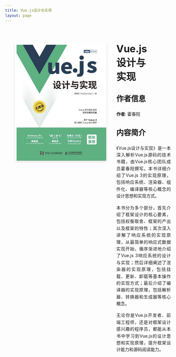 ```yaml
---
title: Vue.js设计与实现
layout: page
---
```


<div class="book-info">
  <div class="book-cover">
    <img src="https://raw.githubusercontent.com/binarycoder777/personal-pic/main/pic/20250301172159.png" alt="Vue.js设计与实现">
  </div>
  <div class="book-details">
    <div class="book-title">
      <h1>Vue.js设计与实现</h1>
      <a href="https://github.com/binarycoder777/perosonal-book/blob/main/book/Vue.js%E8%AE%BE%E8%AE%A1%E4%B8%8E%E5%AE%9E%E7%8E%B0%20(%E9%9C%8D%E6%98%A5%E9%98%B3%EF%BC%88HcySunYang))%20(Z-Library).pdf" class="read-link">阅读</a>
    </div>
    <div class="author-info">
      <h2>作者信息</h2>
      <p><strong>作者</strong>: 霍春阳</p>
    </div>
    <div class="book-intro">
      <h2>内容简介</h2>
      <div class="intro-content">
        <p>《Vue.js设计与实现》是一本深入解析Vue.js源码的技术书籍，由Vue.js核心团队成员霍春阳撰写。本书详细介绍了Vue.js 3的实现原理，包括响应系统、渲染器、组件化、编译器等核心概念的设计思想和实现方式。</p>
        <p>本书分为多个部分，首先介绍了框架设计的核心要素，包括权衡取舍、框架的产出以及框架的特性；其次深入讲解了响应系统的实现原理，从最简单的响应式数据实现开始，循序渐进地介绍了Vue.js 3响应系统的设计与实现；然后详细阐述了渲染器的实现原理，包括挂载、更新、卸载等基本操作的实现方式；最后介绍了编译器的实现原理，包括解析器、转换器和生成器等核心概念。</p>
        <p>无论你是Vue.js开发者、前端工程师，还是对框架设计感兴趣的程序员，都能从本书中学习到Vue.js的设计思想和实现原理，提升框架设计能力和源码阅读能力。</p>
      </div>
    </div>
  </div>
</div>

<style>
.book-info {
  display: flex;
  gap: 2rem;
  margin: 2rem 0;
  background-color: var(--vp-c-bg-soft);
  padding: 2rem;
  border-radius: 8px;
}

.book-cover img {
  max-width: 300px;
  height: auto;
  border-radius: 4px;
  box-shadow: 0 4px 8px rgba(0, 0, 0, 0.1);
}

.book-details {
  flex: 2;
}

.book-details h2 {
  margin-top: 0;
  color: var(--vp-c-text-1);
  font-size: 1.5rem;
  border-bottom: 2px solid var(--vp-c-divider);
  padding-bottom: 0.5rem;
  margin-bottom: 1rem;
}

.author-info {
  margin-bottom: 2rem;
}

.author-info p {
  margin: 0.5rem 0;
  color: var(--vp-c-text-2);
}

.intro-content {
  line-height: 1.6;
  color: var(--vp-c-text-2);
}

.intro-content p {
  margin: 1rem 0;
  text-align: justify;
}

@media (max-width: 768px) {
  .book-info {
    flex-direction: column;
    padding: 1rem;
  }

  .book-cover img {
    max-width: 100%;
  }
}

.book-title {
  display: flex;
  align-items: center;
  gap: 1rem;
  margin-bottom: 2rem;
}

.book-title h1 {
  margin: 0;
  color: var(--vp-c-text-1);
  font-size: 2rem;
}

.read-link {
  display: inline-block;
  padding: 0.5rem 1.5rem;
  background-color: var(--vp-c-brand);
  color: white;
  text-decoration: none;
  border-radius: 4px;
  transition: background-color 0.2s;
}

.read-link:hover {
  background-color: var(--vp-c-brand-dark);
}
</style>
